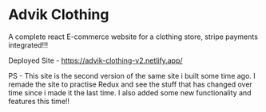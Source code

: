 # Advik Clothing

A complete react E-commerce website for a clothing store, stripe payments integrated!!!

Deployed Site - https://advik-clothing-v2.netlify.app/

PS - This site is the second version of the same site i built some time ago. I remade the site to practise Redux and see the stuff that has changed over time since i made it the last time. I also added some new functionality and features this time!!
